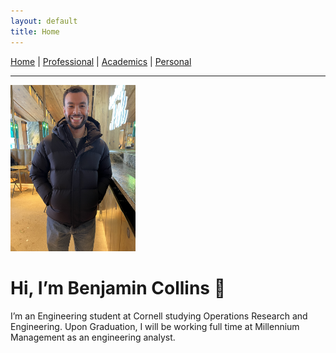 ```yaml
---
layout: default
title: Home
---
```


[Home](/) | [Professional](/professional/) | [Academics](/academics/) | [Personal](/personal/)

---

<img src="/photo.jpg" width="200">


# Hi, I’m Benjamin Collins 👋

I’m an Engineering student at Cornell studying Operations Research and Engineering. Upon Graduation, I will be working full time at Millennium Management as an engineering analyst.
